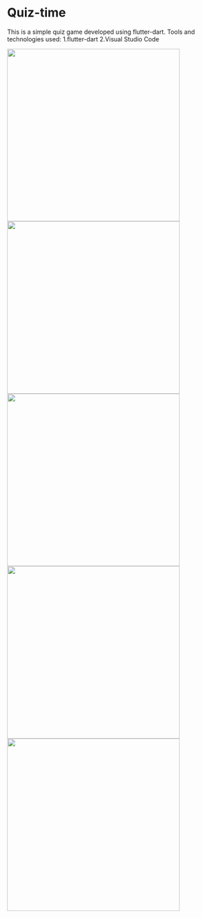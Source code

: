 # Quiz-time
This is a simple quiz game developed using flutter-dart.
Tools and technologies used:
   1.flutter-dart
   2.Visual Studio Code

<img src="https://user-images.githubusercontent.com/52701884/113502026-1277f480-9547-11eb-9c9f-ade246d47e53.png" width=400 height=400>

<img src="https://user-images.githubusercontent.com/52701884/113501964-bad98900-9546-11eb-90fe-fc1f619f26a5.png" width=400 height=400>

<img src="https://user-images.githubusercontent.com/52701884/113501972-c62cb480-9546-11eb-9b79-e3d60a1b12cd.png" width=400 height=400>

<img src="https://user-images.githubusercontent.com/52701884/113502077-74d0f500-9547-11eb-8c7d-ae352e3c27fc.png" width=400 height=400>

<img src="https://user-images.githubusercontent.com/52701884/113501987-d8a6ee00-9546-11eb-9767-983ef59bc7fa.png" width=400 height=400>


